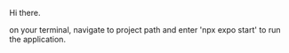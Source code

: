 Hi there.

on your terminal, navigate to project path and enter 'npx expo start' to run the application.  
